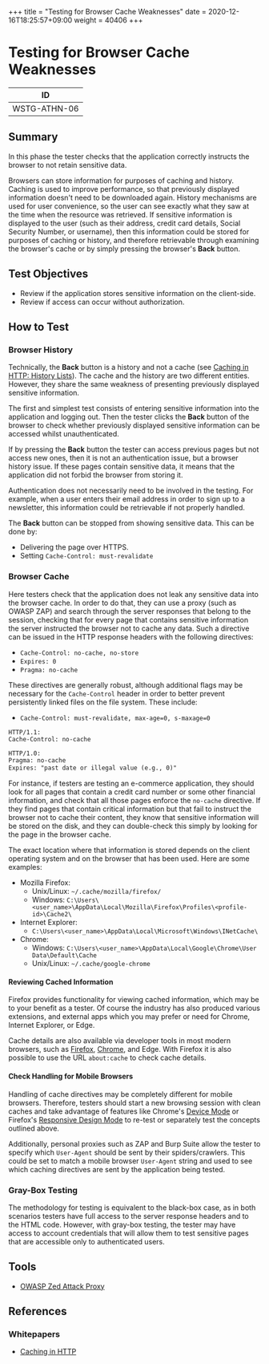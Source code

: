 +++
title = "Testing for Browser Cache Weaknesses"
date =  2020-12-16T18:25:57+09:00
weight = 40406
+++

# Testing for Browser Cache Weaknesses

|ID          |
|------------|
|WSTG-ATHN-06|

## Summary

In this phase the tester checks that the application correctly instructs the browser to not retain sensitive data.

Browsers can store information for purposes of caching and history. Caching is used to improve performance, so that previously displayed information doesn't need to be downloaded again. History mechanisms are used for user convenience, so the user can see exactly what they saw at the time when the resource was retrieved. If sensitive information is displayed to the user (such as their address, credit card details, Social Security Number, or username), then this information could be stored for purposes of caching or history, and therefore retrievable through examining the browser's cache or by simply pressing the browser's **Back** button.

## Test Objectives

- Review if the application stores sensitive information on the client-side.
- Review if access can occur without authorization.

## How to Test

### Browser History

Technically, the **Back** button is a history and not a cache (see [Caching in HTTP: History Lists](https://www.w3.org/Protocols/rfc2616/rfc2616-sec13.html#sec13.13)). The cache and the history are two different entities. However, they share the same weakness of presenting previously displayed sensitive information.

The first and simplest test consists of entering sensitive information into the application and logging out. Then the tester clicks the **Back** button of the browser to check whether previously displayed sensitive information can be accessed whilst unauthenticated.

If by pressing the **Back** button the tester can access previous pages but not access new ones, then it is not an authentication issue, but a browser history issue. If these pages contain sensitive data, it means that the application did not forbid the browser from storing it.

Authentication does not necessarily need to be involved in the testing. For example, when a user enters their email address in order to sign up to a newsletter, this information could be retrievable if not properly handled.

The **Back** button can be stopped from showing sensitive data. This can be done by:

- Delivering the page over HTTPS.
- Setting `Cache-Control: must-revalidate`

### Browser Cache

Here testers check that the application does not leak any sensitive data into the browser cache. In order to do that, they can use a proxy (such as OWASP ZAP) and search through the server responses that belong to the session, checking that for every page that contains sensitive information the server instructed the browser not to cache any data. Such a directive can be issued in the HTTP response headers with the following directives:

- `Cache-Control: no-cache, no-store`
- `Expires: 0`
- `Pragma: no-cache`

These directives are generally robust, although additional flags may be necessary for the `Cache-Control` header in order to better prevent persistently linked files on the file system. These include:

- `Cache-Control: must-revalidate, max-age=0, s-maxage=0`

```http
HTTP/1.1:
Cache-Control: no-cache
```

```html
HTTP/1.0:
Pragma: no-cache
Expires: "past date or illegal value (e.g., 0)"
```

For instance, if testers are testing an e-commerce application, they should look for all pages that contain a credit card number or some other financial information, and check that all those pages enforce the `no-cache` directive. If they find pages that contain critical information but that fail to instruct the browser not to cache their content, they know that sensitive information will be stored on the disk, and they can double-check this simply by looking for the page in the browser cache.

The exact location where that information is stored depends on the client operating system and on the browser that has been used. Here are some examples:

- Mozilla Firefox:
    - Unix/Linux: `~/.cache/mozilla/firefox/`
    - Windows: `C:\Users\<user_name>\AppData\Local\Mozilla\Firefox\Profiles\<profile-id>\Cache2\`
- Internet Explorer:
    - `C:\Users\<user_name>\AppData\Local\Microsoft\Windows\INetCache\`
- Chrome:
    - Windows: `C:\Users\<user_name>\AppData\Local\Google\Chrome\User Data\Default\Cache`
    - Unix/Linux: `~/.cache/google-chrome`

#### Reviewing Cached Information

Firefox provides functionality for viewing cached information, which may be to your benefit as a tester. Of course the industry has also produced various extensions, and external apps which you may prefer or need for Chrome, Internet Explorer, or Edge.

Cache details are also available via developer tools in most modern browsers, such as [Firefox](https://developer.mozilla.org/en-US/docs/Tools/Storage_Inspector#Cache_Storage), [Chrome](https://developers.google.com/web/tools/chrome-devtools/storage/cache), and Edge. With Firefox it is also possible to use the URL `about:cache` to check cache details.

#### Check Handling for Mobile Browsers

Handling of cache directives may be completely different for mobile browsers. Therefore, testers should start a new browsing session with clean caches and take advantage of features like Chrome's [Device Mode](https://developers.google.com/web/tools/chrome-devtools/device-mode) or Firefox's [Responsive Design Mode](https://developer.mozilla.org/en-US/docs/Tools/Responsive_Design_Mode) to re-test or separately test the concepts outlined above.

Additionally, personal proxies such as ZAP and Burp Suite allow the tester to specify which `User-Agent` should be sent by their spiders/crawlers. This could be set to match a mobile browser `User-Agent` string and used to see which caching directives are sent by the application being tested.

### Gray-Box Testing

The methodology for testing is equivalent to the black-box case, as in both scenarios testers have full access to the server response headers and to the HTML code. However, with gray-box testing, the tester may have access to account credentials that will allow them to test sensitive pages that are accessible only to authenticated users.

## Tools

- [OWASP Zed Attack Proxy](https://www.zaproxy.org)

## References

### Whitepapers

- [Caching in HTTP](https://www.w3.org/Protocols/rfc2616/rfc2616-sec13.html)
